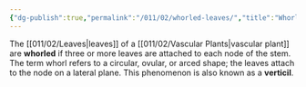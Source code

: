 ```yaml
---
{"dg-publish":true,"permalink":"/011/02/whorled-leaves/","title":"Whorled Leaves","tags":["BIOL412"],"created":"2024-09-26T13:45:04.142-07:00","updated":"2024-09-26T15:27:22.991-07:00"}
---
```


The [[011/02/Leaves\|leaves]] of a [[011/02/Vascular Plants\|vascular plant]] are **whorled** if three or more leaves are attached to each node of the stem. The term whorl refers to a circular, ovular, or arced shape; the leaves attach to the node on a lateral plane. This phenomenon is also known as a **verticil**.
